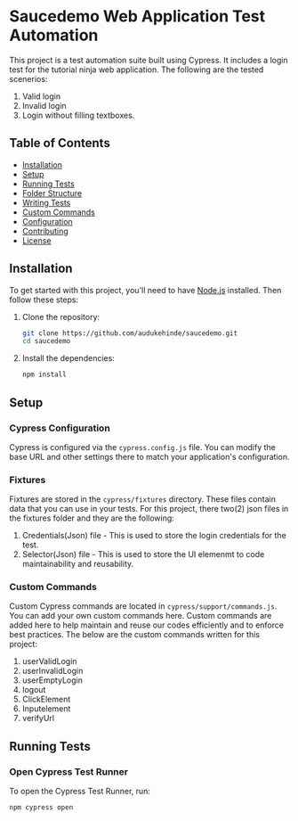 # Saucedemo Web Application Test Automation

This project is a test automation suite built using Cypress. It includes a login test for the tutorial ninja web application. The following are the tested scenerios:

1. Valid login
2. Invalid login
3. Login without filling textboxes. 

## Table of Contents

- [Installation](#installation)
- [Setup](#setup)
- [Running Tests](#running-tests)
- [Folder Structure](#folder-structure)
- [Writing Tests](#writing-tests)
- [Custom Commands](#custom-commands)
- [Configuration](#configuration)
- [Contributing](#contributing)
- [License](#license)

## Installation

To get started with this project, you'll need to have [Node.js](https://nodejs.org/) installed. Then follow these steps:

1. Clone the repository:
    ```sh
    git clone https://github.com/audukehinde/saucedemo.git
    cd saucedemo
    ```

2. Install the dependencies:
    ```sh
    npm install
    ```

## Setup

### Cypress Configuration

Cypress is configured via the `cypress.config.js` file. You can modify the base URL and other settings there to match your application's configuration.

### Fixtures

Fixtures are stored in the `cypress/fixtures` directory. These files contain data that you can use in your tests. For this project, there two(2) json files in the fixtures folder and they are the following:

1. Credentials(Json) file - This is used to store the login credentials for the test.
2. Selector(Json) file - This is used to store the UI elemenmt to code maintainability and reusability.

### Custom Commands

Custom Cypress commands are located in `cypress/support/commands.js`. You can add your own custom commands here. Custom commands are added here to help maintain and reuse our codes efficiently and to enforce best practices. The below are the custom commands written for this project:
1. userValidLogin
2. userInvalidLogin
3. userEmptyLogin
4. logout
5. ClickElement
6. Inputelement
7. verifyUrl

## Running Tests

### Open Cypress Test Runner

To open the Cypress Test Runner, run:
```sh
npm cypress open
